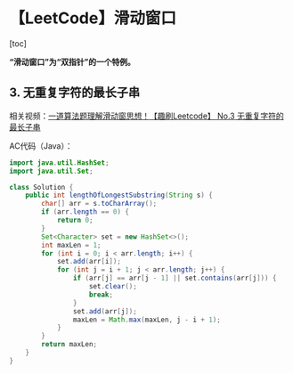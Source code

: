 # 【LeetCode】滑动窗口



[toc]



**“滑动窗口”为“双指针”的一个特例。**



## 3. 无重复字符的最长子串

相关视频：[一道算法题理解滑动窗思想！【趣刷Leetcode】 No.3 无重复字符的最长子串](https://www.bilibili.com/video/BV113411v7Ak/)

AC代码（Java）：

```java
import java.util.HashSet;
import java.util.Set;

class Solution {
    public int lengthOfLongestSubstring(String s) {
        char[] arr = s.toCharArray();
        if (arr.length == 0) {
            return 0;
        }
        Set<Character> set = new HashSet<>();
        int maxLen = 1;
        for (int i = 0; i < arr.length; i++) {
            set.add(arr[i]);
            for (int j = i + 1; j < arr.length; j++) {
                if (arr[j] == arr[j - 1] || set.contains(arr[j])) {
                    set.clear();
                    break;
                }
                set.add(arr[j]);
                maxLen = Math.max(maxLen, j - i + 1);
            }
        }
        return maxLen;
    }
}
```

